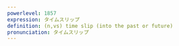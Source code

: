 ```yaml
---
powerlevel: 1857
expression: タイムスリップ
definition: (n,vs) time slip (into the past or future)
pronunciation: タイムスリップ
---
```

